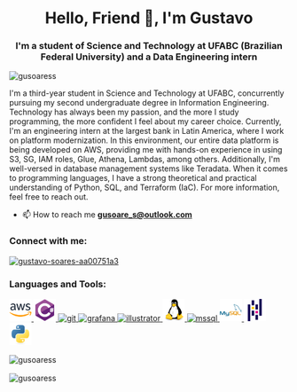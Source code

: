 <h1 align="center">Hello, Friend 👋, I'm Gustavo</h1>
<h3 align="center">I'm a student of Science and Technology at UFABC (Brazilian Federal University) and a Data Engineering intern</h3>

<p align="left"> <img src="https://komarev.com/ghpvc/?username=gusoaress&label=Profile%20views&color=0e75b6&style=flat" alt="gusoaress" /> </p>

I'm a third-year student in Science and Technology at UFABC, concurrently pursuing my second undergraduate degree in Information Engineering. Technology has always been my passion, and the more I study programming, the more confident I feel about my career choice. Currently, I'm an engineering intern at the largest bank in Latin America, where I work on platform modernization. In this environment, our entire data platform is being developed on AWS, providing me with hands-on experience in using S3, SG, IAM roles, Glue, Athena, Lambdas, among others. Additionally, I'm well-versed in database management systems like Teradata. When it comes to programming languages, I have a strong theoretical and practical understanding of Python, SQL, and Terraform (IaC). For more information, feel free to reach out.
- 📫 How to reach me **gusoare_s@outlook.com**


<h3 align="left">Connect with me:</h3>
<p align="left">
<a href="https://linkedin.com/in/gustavo-soares-aa00751a3" target="blank"><img align="center" src="https://raw.githubusercontent.com/rahuldkjain/github-profile-readme-generator/master/src/images/icons/Social/linked-in-alt.svg" alt="gustavo-soares-aa00751a3" height="30" width="40" /></a>
</p>

<h3 align="left">Languages and Tools:</h3>
<p align="left"> <a href="https://aws.amazon.com" target="_blank" rel="noreferrer"> <img src="https://raw.githubusercontent.com/devicons/devicon/master/icons/amazonwebservices/amazonwebservices-original-wordmark.svg" alt="aws" width="40" height="40"/> </a> <a href="https://www.w3schools.com/cs/" target="_blank" rel="noreferrer"> <img src="https://raw.githubusercontent.com/devicons/devicon/master/icons/csharp/csharp-original.svg" alt="csharp" width="40" height="40"/> </a> <a href="https://git-scm.com/" target="_blank" rel="noreferrer"> <img src="https://www.vectorlogo.zone/logos/git-scm/git-scm-icon.svg" alt="git" width="40" height="40"/> </a> <a href="https://grafana.com" target="_blank" rel="noreferrer"> <img src="https://www.vectorlogo.zone/logos/grafana/grafana-icon.svg" alt="grafana" width="40" height="40"/> </a> <a href="https://www.adobe.com/in/products/illustrator.html" target="_blank" rel="noreferrer"> <img src="https://www.vectorlogo.zone/logos/adobe_illustrator/adobe_illustrator-icon.svg" alt="illustrator" width="40" height="40"/> </a> <a href="https://www.linux.org/" target="_blank" rel="noreferrer"> <img src="https://raw.githubusercontent.com/devicons/devicon/master/icons/linux/linux-original.svg" alt="linux" width="40" height="40"/> </a> <a href="https://www.microsoft.com/en-us/sql-server" target="_blank" rel="noreferrer"> <img src="https://www.svgrepo.com/show/303229/microsoft-sql-server-logo.svg" alt="mssql" width="40" height="40"/> </a> <a href="https://www.mysql.com/" target="_blank" rel="noreferrer"> <img src="https://raw.githubusercontent.com/devicons/devicon/master/icons/mysql/mysql-original-wordmark.svg" alt="mysql" width="40" height="40"/> </a> <a href="https://pandas.pydata.org/" target="_blank" rel="noreferrer"> <img src="https://raw.githubusercontent.com/devicons/devicon/2ae2a900d2f041da66e950e4d48052658d850630/icons/pandas/pandas-original.svg" alt="pandas" width="40" height="40"/> </a> <a href="https://www.python.org" target="_blank" rel="noreferrer"> <img src="https://raw.githubusercontent.com/devicons/devicon/master/icons/python/python-original.svg" alt="python" width="40" height="40"/> </a> </p>

<p><img align="center" src="https://github-readme-stats.vercel.app/api/top-langs?username=gusoaress&show_icons=true&locale=en&layout=compact" alt="gusoaress" /></p>

<p><img align="center" src="https://github-readme-streak-stats.herokuapp.com/?user=gusoaress&" alt="gusoaress" /></p>

